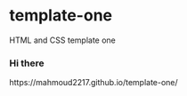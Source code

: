 # template-one
HTML and CSS template one
<h3> Hi there </h3>
<p> https://mahmoud2217.github.io/template-one/</p>

